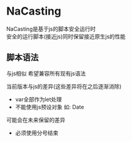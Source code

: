 # NaCasting
NaCasting是基于js的脚本安全运行时   
安全的运行脚本(接近js)同时保留接近原生js的性能   

## 脚本语法
与js相似 希望兼容所有现有js语法

当前版本与js的差异(这些差异将在之后逐渐消除)
- var全部作为let处理
- 不能使用js预设对象 如: Date

可能会在未来保留的差异
- 必须使用分号结束